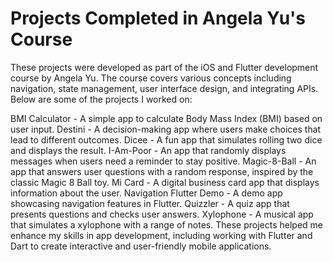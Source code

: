 # Projects Completed in Angela Yu's Course

These projects were developed as part of the iOS and Flutter development course by Angela Yu. The course covers various concepts including navigation, state management, user interface design, and integrating APIs. Below are some of the projects I worked on:

BMI Calculator - A simple app to calculate Body Mass Index (BMI) based on user input.
Destini - A decision-making app where users make choices that lead to different outcomes.
Dicee - A fun app that simulates rolling two dice and displays the result.
I-Am-Poor - An app that randomly displays messages when users need a reminder to stay positive.
Magic-8-Ball - An app that answers user questions with a random response, inspired by the classic Magic 8 Ball toy.
Mi Card - A digital business card app that displays information about the user.
Navigation Flutter Demo - A demo app showcasing navigation features in Flutter.
Quizzler - A quiz app that presents questions and checks user answers.
Xylophone - A musical app that simulates a xylophone with a range of notes.
These projects helped me enhance my skills in app development, including working with Flutter and Dart to create interactive and user-friendly mobile applications.

